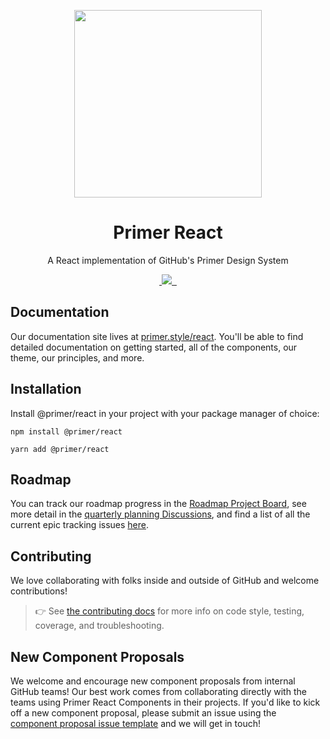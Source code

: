 <p align="center">
  <img width="300px" src="https://user-images.githubusercontent.com/4608155/127241386-f11da52d-00d9-4366-b01c-6f4c1ebcf7f2.png">
</p>

<h1 align="center">Primer React</h1>

<p align="center">A React implementation of GitHub's Primer Design System</p>

<p align="center">
  <a aria-label="npm package" href="https://www.npmjs.com/package/@primer/react">
    <img alt="" src="https://img.shields.io/npm/v/@primer/react.svg">
  </a>
  <a aria-label="contributors graph" href="https://github.com/primer/react/graphs/contributors">
    <img src="https://img.shields.io/github/contributors/primer/react.svg">
  </a>
  <a aria-label="last commit" href="https://github.com/primer/react/commits/main">
    <img alt="" src=
  "https://img.shields.io/github/last-commit/primer/react.svg">
  </a>
  <a aria-label="license" href="https://github.com/primer/react/blob/main/LICENSE">
    <img src="https://img.shields.io/github/license/primer/react.svg" alt="">
  </a>
</p>

## Documentation

Our documentation site lives at [primer.style/react](https://primer.style/react). You'll be able to find detailed documentation on getting started, all of the components, our theme, our principles, and more.

## Installation

Install @primer/react in your project with your package manager of choice:

```console
npm install @primer/react
```

```console
yarn add @primer/react
```

## Roadmap

You can track our roadmap progress in the [Roadmap Project Board](https://github.com/primer/react/projects/3), see more detail in the [quarterly planning Discussions](https://github.com/primer/react/discussions?discussions_q=%5BRoadmap%5D), and find a list of all the current epic tracking issues [here](https://github.com/primer/react/discussions/997).

## Contributing

We love collaborating with folks inside and outside of GitHub and welcome contributions!

> 👉 See [the contributing docs](contributor-docs/CONTRIBUTING.md) for more info on code style, testing, coverage, and troubleshooting.

## New Component Proposals

We welcome and encourage new component proposals from internal GitHub teams! Our best work comes from collaborating directly with the teams using Primer React Components in their projects. If you'd like to kick off a new component proposal, please submit an issue using the [component proposal issue template](https://github.com/primer/react/issues/new?template=new-component-proposal.md) and we will get in touch!
